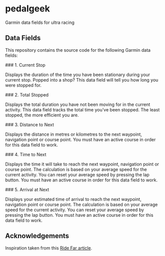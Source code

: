 # pedalgeek

Garmin data fields for ultra racing

## Data Fields

This repository contains the source code for the following Garmin data fields:

### 1. Current Stop

Displays the duration of the time you have been stationary during your current stop. Popped into a shop? This data field will tell you how long you were stopped for.

### 2. Total Stopped

Displays the total duration you have not been moving for in the current activity. This data field tracks the total time you've been stopped. The least stopped, the more efficient you are.

### 3. Distance to Next

Displays the distance in metres or kilometres to the next waypoint, navigation point or course point. You must have an active course in order for this data field to work.

### 4. Time to Next

Displays the time it will take to reach the next waypoint, navigation point or course point. The calculation is based on your average speed for the current activity. You can reset your average speed by pressing the lap button. You must have an active course in order for this data field to work.

### 5. Arrival at Next

Displays your estimated time of arrival to reach the next waypoint, navigation point or course point. The calculation is based on your average speed for the current activity. You can reset your average speed by pressing the lap button. You must have an active course in order for this data field to work.

## Acknowledgements

Inspiration taken from this [Ride Far article](https://ridefar.info/2021/05/how-to-add-custom-data-fields-to-a-garmin-device-using-appbuilder/).
